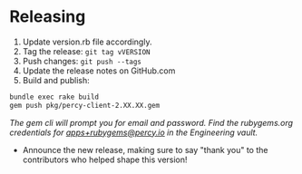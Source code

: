 # Releasing

1. Update version.rb file accordingly.
1. Tag the release: `git tag vVERSION`
1. Push changes: `git push --tags`
1. Update the release notes on GitHub.com
1. Build and publish:

```bash
bundle exec rake build
gem push pkg/percy-client-2.XX.XX.gem
```

_The gem cli will prompt you for email and password. Find the
rubygems.org credentials for apps+rubygems@percy.io in the Engineering
vault._

* Announce the new release,
   making sure to say "thank you" to the contributors
   who helped shape this version!
